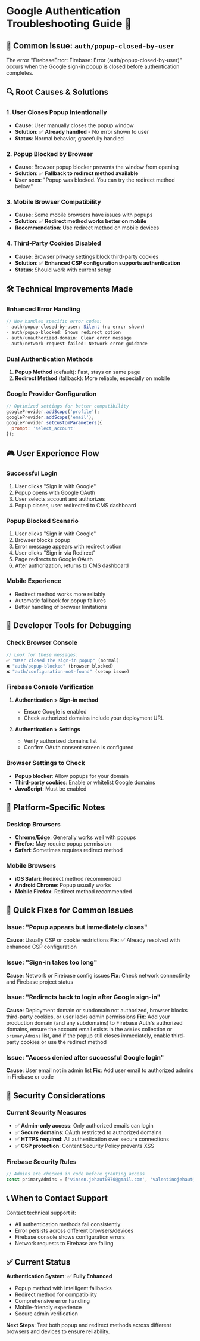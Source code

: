 # Google Authentication Troubleshooting Guide 🔐

## 🎯 Common Issue: `auth/popup-closed-by-user`

The error "FirebaseError: Firebase: Error (auth/popup-closed-by-user)" occurs when the Google sign-in popup is closed before authentication completes.

## 🔍 Root Causes & Solutions

### 1. **User Closes Popup Intentionally**
- **Cause**: User manually closes the popup window
- **Solution**: ✅ **Already handled** - No error shown to user
- **Status**: Normal behavior, gracefully handled

### 2. **Popup Blocked by Browser**
- **Cause**: Browser popup blocker prevents the window from opening
- **Solution**: ✅ **Fallback to redirect method available**
- **User sees**: "Popup was blocked. You can try the redirect method below."

### 3. **Mobile Browser Compatibility**
- **Cause**: Some mobile browsers have issues with popups
- **Solution**: ✅ **Redirect method works better on mobile**
- **Recommendation**: Use redirect method on mobile devices

### 4. **Third-Party Cookies Disabled**
- **Cause**: Browser privacy settings block third-party cookies
- **Solution**: ✅ **Enhanced CSP configuration supports authentication**
- **Status**: Should work with current setup

## 🛠️ Technical Improvements Made

### Enhanced Error Handling
```javascript
// Now handles specific error codes:
- auth/popup-closed-by-user: Silent (no error shown)
- auth/popup-blocked: Shows redirect option
- auth/unauthorized-domain: Clear error message
- auth/network-request-failed: Network error guidance
```

### Dual Authentication Methods
1. **Popup Method** (default): Fast, stays on same page
2. **Redirect Method** (fallback): More reliable, especially on mobile

### Google Provider Configuration
```javascript
// Optimized settings for better compatibility
googleProvider.addScope('profile');
googleProvider.addScope('email');
googleProvider.setCustomParameters({
  prompt: 'select_account'
});
```

## 🎮 User Experience Flow

### Successful Login
1. User clicks "Sign in with Google"
2. Popup opens with Google OAuth
3. User selects account and authorizes
4. Popup closes, user redirected to CMS dashboard

### Popup Blocked Scenario
1. User clicks "Sign in with Google"
2. Browser blocks popup
3. Error message appears with redirect option
4. User clicks "Sign in via Redirect"
5. Page redirects to Google OAuth
6. After authorization, returns to CMS dashboard

### Mobile Experience
- Redirect method works more reliably
- Automatic fallback for popup failures
- Better handling of browser limitations

## 🔧 Developer Tools for Debugging

### Check Browser Console
```javascript
// Look for these messages:
✅ "User closed the sign-in popup" (normal)
❌ "auth/popup-blocked" (browser blocked)
❌ "auth/configuration-not-found" (setup issue)
```

### Firebase Console Verification
1. **Authentication > Sign-in method**
   - Ensure Google is enabled
   - Check authorized domains include your deployment URL

2. **Authentication > Settings**
   - Verify authorized domains list
   - Confirm OAuth consent screen is configured

### Browser Settings to Check
- **Popup blocker**: Allow popups for your domain
- **Third-party cookies**: Enable or whitelist Google domains
- **JavaScript**: Must be enabled

## 📱 Platform-Specific Notes

### Desktop Browsers
- **Chrome/Edge**: Generally works well with popups
- **Firefox**: May require popup permission
- **Safari**: Sometimes requires redirect method

### Mobile Browsers
- **iOS Safari**: Redirect method recommended
- **Android Chrome**: Popup usually works
- **Mobile Firefox**: Redirect method recommended

## 🚀 Quick Fixes for Common Issues

### Issue: "Popup appears but immediately closes"
**Cause**: Usually CSP or cookie restrictions
**Fix**: ✅ Already resolved with enhanced CSP configuration

### Issue: "Sign-in takes too long"
**Cause**: Network or Firebase config issues
**Fix**: Check network connectivity and Firebase project status

### Issue: "Redirects back to login after Google sign-in"
**Cause**: Deployment domain or subdomain not authorized, browser blocks third-party cookies, or user lacks admin permissions
**Fix**: Add your production domain (and any subdomains) to Firebase Auth's authorized domains, ensure the account email exists in the `admins` collection or `primaryAdmins` list, and if the popup still closes immediately, enable third-party cookies or use the redirect method

### Issue: "Access denied after successful Google login"
**Cause**: User email not in admin list
**Fix**: Add user email to authorized admins in Firebase or code

## 🔐 Security Considerations

### Current Security Measures
- ✅ **Admin-only access**: Only authorized emails can login
- ✅ **Secure domains**: OAuth restricted to authorized domains  
- ✅ **HTTPS required**: All authentication over secure connections
- ✅ **CSP protection**: Content Security Policy prevents XSS

### Firebase Security Rules
```javascript
// Admins are checked in code before granting access
const primaryAdmins = ['vinsen.jehaut0870@gmail.com', 'valentinojehaut@gmail.com'];
```

## 📞 When to Contact Support

Contact technical support if:
- All authentication methods fail consistently
- Error persists across different browsers/devices  
- Firebase console shows configuration errors
- Network requests to Firebase are failing

## ✅ Current Status

**Authentication System**: ✅ **Fully Enhanced**
- Popup method with intelligent fallbacks
- Redirect method for compatibility
- Comprehensive error handling
- Mobile-friendly experience
- Secure admin verification

**Next Steps**: Test both popup and redirect methods across different browsers and devices to ensure reliability.